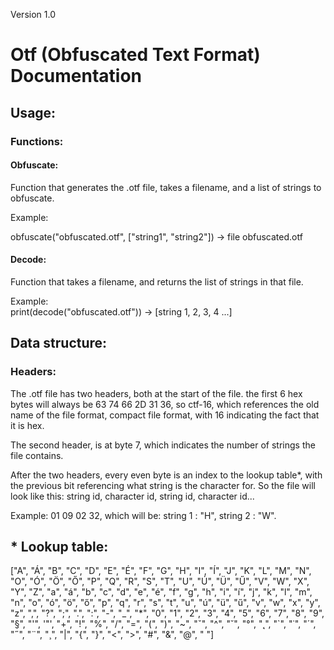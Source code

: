 Version 1.0
# Otf (Obfuscated Text Format) Documentation
## Usage:
### Functions:
#### Obfuscate:
Function that generates the .otf file, takes a filename, and a list of strings to obfuscate.

Example:

obfuscate("obfuscated.otf", ["string1", "string2"]) ->
file obfuscated.otf
#### Decode:
Function that takes a filename, and returns the list of strings in that file.

Example:
<br>
print(decode("obfuscated.otf")) ->
[string 1, 2, 3, 4 ...]
## Data structure:
### Headers:
The .otf file has two headers, both at the start of the file. the first 6 hex bytes will always be 63 74 66 2D 31 36, so ctf-16, which
references the old name of the file format, compact file format, with 16 indicating the fact that it is hex.

The second header, is at byte 7, which indicates the number of strings the file contains.

After the two headers, every even byte is an index to the lookup table*, with the previous bit referencing what string is the character for.
So the file will look like this: 
<headers> string id, character id, string id, character id...

Example: 01 09 02 32, which will be: string 1 : "H", string 2 : "W".

## * Lookup table:
["A", "Á", "B", "C", "D", "E", "É", "F", "G", "H", "I", "Í", "J",
"K", "L", "M", "N", "O", "Ó", "Ö", "Ő", "P", "Q", "R", "S", "T",
"U", "Ú", "Ü", "Ű", "V", "W", "X", "Y", "Z", "a", "á", "b", "c",
"d", "e", "é", "f", "g", "h", "i", "í", "j", "k", "l", "m", "n",
"o", "ó", "ö", "ő", "p", "q", "r", "s", "t", "u", "ú", "ü", "ű",
"v", "w", "x", "y", "z", ",", "?", ";", ".", ":", "-", "_", "*",
"0", "1", "2", "3", "4", "5", "6", "7", "8", "9", "§", "'", '"',
"+", "!", "%", "/", "=", "(", ")", "~", "ˇ", "^", "˘", "°", "˛",
"`", "˙", "´", "˝", "¨", "¸", "|", "{", "}", "<", ">", "#", "&",
"@", " "]